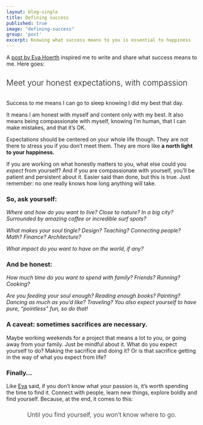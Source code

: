 ```yaml
---
layout: blog-single
title: Defining success
published: true
image: "defining-success"
group: 'post'
excerpt: Knowing what success means to you is essential to happiness
---
```


<p>A <a href="https://medium.com/@downtohoerth/why-i-didn-t-apply-for-jobs-after-college-and-instead-defined-mysuccess-47b5041732fc">post by Eva Hoerth</a> inspired me to write and share what success means to me. Here goes:</p>

<h2 style="font-weight: 300">Meet your honest expectations, with compassion</h2>

<img src="">

<p>Success to me means I can go to sleep knowing I did my best that day.</p>

<p>It means I am honest with myself and content only with my best. It also means being compassionate with myself, knowing I’m human, that I can make mistakes, and that it’s OK.</p>

<p>Expectations should be centered on your whole life though. They are not there to stress you if you don’t meet them. They are more like <strong>a north light to your happiness.</strong></p>

<p>If you are working on what honestly matters to you, what else could you <em>expect</em> from yourself? And if you are compassionate with yourself, you’ll be patient and persistent about it. Easier said than done, but this is true. Just remember: no one really knows how long anything will take.</p>

<h3>So, ask yourself:</h3>

<p><em>Where and how do you want to live? Close to nature? In a big city? Surrounded by amazing coffee or incredible surf spots?</em></p>

<p><em>What makes your soul tingle? Design? Teaching? Connecting people? Math? Finance? Architecture?</em></p>

<p><em>What impact do you want to have on the world, if any?</em></p>

<h3>And be honest:</h3>

<p><em>How much time do you want to spend with family? Friends? Running? Cooking?</em></p>

<p><em>Are you feeding your soul enough? Reading enough books? Painting? Dancing as much as you’d like? Traveling? You also expect yourself to have pure, “pointless” fun, so do that!</em></p>

<h3>A caveat: sometimes sacrifices are necessary.</h3>
<p>Maybe working weekends for a project that means a lot to you, or going away from your family. Just be mindful about it. What do you expect yourself to do? Making the sacrifice and doing it? Or is that sacrifice getting in the way of what you expect from life?</p>

<h3>Finally…</h3>

<p>Like <a href="https://medium.com/@downtohoerth/why-i-didn-t-apply-for-jobs-after-college-and-instead-defined-mysuccess-47b5041732fc">Eva</a> said, if you don’t know what your passion is, it’s worth spending the time to find it. Connect with people, learn new things, explore boldly and find yourself. Because, at the end, it comes to this:</p>

<h3 style="text-align: center; font-weight: 300">Until you find yourself, you won’t know where to go.</h3>
